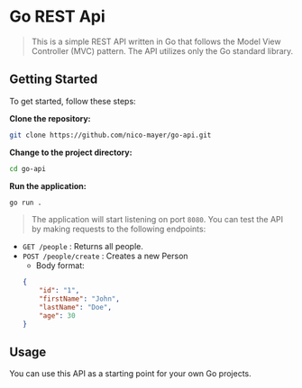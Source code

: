 # Go REST Api

> This is a simple REST API written in Go that follows the Model View Controller (MVC) pattern. The
> API utilizes only the Go standard library.

## Getting Started

To get started, follow these steps:

**Clone the repository:**

```bash
git clone https://github.com/nico-mayer/go-api.git
```

**Change to the project directory:**

```bash
cd go-api
```

**Run the application:**

```bash
go run .
```

> The application will start listening on port `8080`. You can test the API by making requests to the
> following endpoints:

-   `GET /people` : Returns all people.
-   `POST /people/create` : Creates a new Person
    -   Body format:
    ```json
    {
    	"id": "1",
    	"firstName": "John",
    	"lastName": "Doe",
    	"age": 30
    }
    ```

## Usage

You can use this API as a starting point for your own Go projects.
